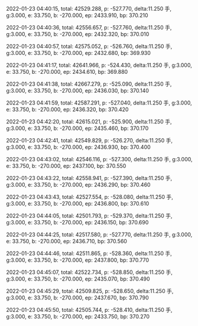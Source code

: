 2022-01-23 04:40:15, total: 42529.288, p: -527.770, delta:11.250 手, g:3.000, e: 33.750, b: -270.000, ep: 2433.910, bp: 370.210

2022-01-23 04:40:36, total: 42556.657, p: -527.760, delta:11.250 手, g:3.000, e: 33.750, b: -270.000, ep: 2432.320, bp: 370.010

2022-01-23 04:40:57, total: 42575.052, p: -526.760, delta:11.250 手, g:3.000, e: 33.750, b: -270.000, ep: 2432.680, bp: 369.930

2022-01-23 04:41:17, total: 42641.966, p: -524.430, delta:11.250 手, g:3.000, e: 33.750, b: -270.000, ep: 2434.610, bp: 369.880

2022-01-23 04:41:38, total: 42667.279, p: -525.090, delta:11.250 手, g:3.000, e: 33.750, b: -270.000, ep: 2436.030, bp: 370.140

2022-01-23 04:41:59, total: 42587.291, p: -527.040, delta:11.250 手, g:3.000, e: 33.750, b: -270.000, ep: 2436.320, bp: 370.420

2022-01-23 04:42:20, total: 42615.021, p: -525.900, delta:11.250 手, g:3.000, e: 33.750, b: -270.000, ep: 2435.460, bp: 370.170

2022-01-23 04:42:41, total: 42549.829, p: -526.270, delta:11.250 手, g:3.000, e: 33.750, b: -270.000, ep: 2436.930, bp: 370.400

2022-01-23 04:43:02, total: 42546.116, p: -527.300, delta:11.250 手, g:3.000, e: 33.750, b: -270.000, ep: 2437.100, bp: 370.550

2022-01-23 04:43:22, total: 42558.941, p: -527.390, delta:11.250 手, g:3.000, e: 33.750, b: -270.000, ep: 2436.290, bp: 370.460

2022-01-23 04:43:43, total: 42527.554, p: -528.080, delta:11.250 手, g:3.000, e: 33.750, b: -270.000, ep: 2436.800, bp: 370.610

2022-01-23 04:44:05, total: 42501.793, p: -529.370, delta:11.250 手, g:3.000, e: 33.750, b: -270.000, ep: 2436.150, bp: 370.690

2022-01-23 04:44:25, total: 42517.580, p: -527.770, delta:11.250 手, g:3.000, e: 33.750, b: -270.000, ep: 2436.710, bp: 370.560

2022-01-23 04:44:46, total: 42511.865, p: -528.360, delta:11.250 手, g:3.000, e: 33.750, b: -270.000, ep: 2437.800, bp: 370.770

2022-01-23 04:45:07, total: 42522.734, p: -528.850, delta:11.250 手, g:3.000, e: 33.750, b: -270.000, ep: 2435.070, bp: 370.490

2022-01-23 04:45:29, total: 42509.825, p: -528.650, delta:11.250 手, g:3.000, e: 33.750, b: -270.000, ep: 2437.670, bp: 370.790

2022-01-23 04:45:50, total: 42505.744, p: -528.410, delta:11.250 手, g:3.000, e: 33.750, b: -270.000, ep: 2433.750, bp: 370.270